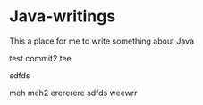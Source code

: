 # Java-writings

This a place for me to write something about Java

test commit2
tee

sdfds

meh meh2
erererere
sdfds
weewrr